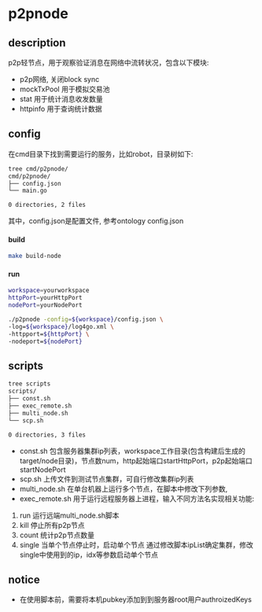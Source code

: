 # p2pnode

## description
p2p轻节点，用于观察验证消息在网络中流转状况，包含以下模块:
* p2p网络, 关闭block sync
* mockTxPool 用于模拟交易池
* stat 用于统计消息收发数量
* httpinfo 用于查询统计数据

## config
在cmd目录下找到需要运行的服务，比如robot，目录树如下:
```dtd
tree cmd/p2pnode/
cmd/p2pnode/
├── config.json
└── main.go

0 directories, 2 files
```
其中，config.json是配置文件, 参考ontology config.json

#### build
```bash
make build-node
```
#### run
```bash
workspace=yourworkspace
httpPort=yourHttpPort
nodePort=yourNodePort

./p2pnode -config=${workspace}/config.json \
-log=${workspace}/log4go.xml \
-httpport=${httpPort} \
-nodeport=${nodePort}
```

## scripts
```dtd
tree scripts
scripts/
├── const.sh
├── exec_remote.sh
├── multi_node.sh
└── scp.sh

0 directories, 3 files
```
* const.sh 包含服务器集群ip列表，workspace工作目录(包含构建后生成的target/node目录)，节点数num，http起始端口startHttpPort，p2p起始端口startNodePort
* scp.sh 上传文件到测试节点集群，可自行修改集群ip列表
* multi_node.sh 在单台机器上运行多个节点，在脚本中修改下列参数, 
* exec_remote.sh 用于运行远程服务器上进程，输入不同方法名实现相关功能:
1. run 运行远端multi_node.sh脚本
2. kill 停止所有p2p节点
3. count 统计p2p节点数量
4. single 当单个节点停止时，启动单个节点
通过修改脚本ipList确定集群，修改single中使用到的ip，idx等参数启动单个节点

## notice
* 在使用脚本前，需要将本机pubkey添加到到服务器root用户authroizedKeys
